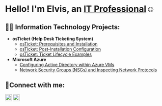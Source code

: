 <h1>Hello! I'm Elvis, an <a href="https://www.linkedin.com/in/elvis-lopez-9b43231b1">IT Professional</a>☺</h1>

<h2>👨‍💻 Information Technology Projects:</h2>

- <b>osTicket (Help Desk Ticketing System)</b>
  - [osTicket: Prerequisites and Installation](https://github.com/lopezelvv/osticket-prereqs)
  - [osTicket: Post-Installation Configuration](https://github.com/lopezelvv/post-install-config)
  - [osTicket: Ticket Lifecycle Examples](https://github.com/lopezelvv/ticket-lifecycle)
- <b>Microsoft Azure</b>
  - [Configuring Active Directory within Azure VMs](https://github.com/lopezelvv/ad-configure)
  - [Network Security Groups (NSGs) and Inspecting Network Protocols](https://github.com/lopezelvv/azure-network-protocols)

<h2>🤳Connect with me:</h2>

[<img align="left" alt="Josh | LinkedIn" width="22px" src="https://cdn.jsdelivr.net/npm/simple-icons@v3/icons/linkedin.svg" />][linkedin]
[<img align="left" alt="Josh | Instagram" width="22px" src="https://cdn.jsdelivr.net/npm/simple-icons@v3/icons/instagram.svg" />][instagram]

[instagram]: https://www.instagram.com/lopz.elv
[linkedin]: https://www.linkedin.com/in/elvis-lopez-9b43231b1
